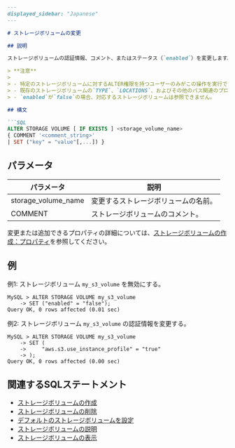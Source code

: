 ```md
---
displayed_sidebar: "Japanese"
---

# ストレージボリュームの変更

## 説明

ストレージボリュームの認証情報、コメント、またはステータス（`enabled`）を変更します。ストレージボリュームのプロパティについて詳しくは[ストレージボリュームの作成](./CREATE_STORAGE_VOLUME.md)を参照してください。この機能はv3.1からサポートされています。

> **注意**
>
> - 特定のストレージボリュームに対するALTER権限を持つユーザーのみがこの操作を実行できます。
> - 既存のストレージボリュームの`TYPE`、`LOCATIONS`、およびその他のパス関連のプロパティは変更できません。認証関連のプロパティのみを変更できます。パス関連の構成項目を変更した場合、変更前に作成したデータベースおよびテーブルは読み取り専用になり、データをロードすることはできません。
> - `enabled`が`false`の場合、対応するストレージボリュームは参照できません。

## 構文

```SQL
ALTER STORAGE VOLUME [ IF EXISTS ] <storage_volume_name>
{ COMMENT '<comment_string>'
| SET ("key" = "value"[,...]) }
```

## パラメータ

| **パラメータ**       | **説明**                                     |
| ------------------- | ---------------------------------------- |
| storage_volume_name | 変更するストレージボリュームの名前。 |
| COMMENT             | ストレージボリュームのコメント。             |

変更または追加できるプロパティの詳細については、[ストレージボリュームの作成：プロパティ](./CREATE_STORAGE_VOLUME.md#properties)を参照してください。

## 例

例1: ストレージボリューム `my_s3_volume` を無効にする。

```Plain
MySQL > ALTER STORAGE VOLUME my_s3_volume
    -> SET ("enabled" = "false");
Query OK, 0 rows affected (0.01 sec)
```

例2: ストレージボリューム `my_s3_volume` の認証情報を変更する。

```Plain
MySQL > ALTER STORAGE VOLUME my_s3_volume
    -> SET (
    ->     "aws.s3.use_instance_profile" = "true"
    -> );
Query OK, 0 rows affected (0.00 sec)
```

## 関連するSQLステートメント

- [ストレージボリュームの作成](./CREATE_STORAGE_VOLUME.md)
- [ストレージボリュームの削除](./DROP_STORAGE_VOLUME.md)
- [デフォルトのストレージボリュームを設定](./SET_DEFAULT_STORAGE_VOLUME.md)
- [ストレージボリュームの説明](./DESC_STORAGE_VOLUME.md)
- [ストレージボリュームの表示](./SHOW_STORAGE_VOLUMES.md)
```